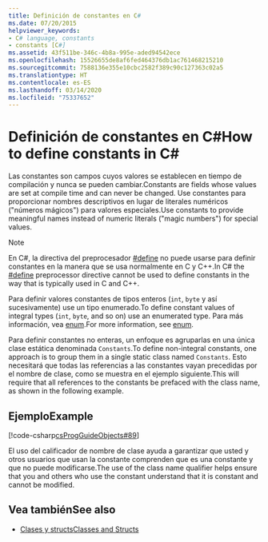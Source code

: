 ```yaml
---
title: Definición de constantes en C#
ms.date: 07/20/2015
helpviewer_keywords:
- C# language, constants
- constants [C#]
ms.assetid: 43f511be-346c-4b8a-995e-aded94542ece
ms.openlocfilehash: 15526655de8af6fed464376db1ac761468215210
ms.sourcegitcommit: 7588136e355e10cbc2582f389c90c127363c02a5
ms.translationtype: HT
ms.contentlocale: es-ES
ms.lasthandoff: 03/14/2020
ms.locfileid: "75337652"
---
```

# <a name="how-to-define-constants-in-c"></a><span data-ttu-id="2d302-102">Definición de constantes en C\#</span><span class="sxs-lookup"><span data-stu-id="2d302-102">How to define constants in C\#</span></span>
<span data-ttu-id="2d302-103">Las constantes son campos cuyos valores se establecen en tiempo de compilación y nunca se pueden cambiar.</span><span class="sxs-lookup"><span data-stu-id="2d302-103">Constants are fields whose values are set at compile time and can never be changed.</span></span> <span data-ttu-id="2d302-104">Use constantes para proporcionar nombres descriptivos en lugar de literales numéricos ("números mágicos") para valores especiales.</span><span class="sxs-lookup"><span data-stu-id="2d302-104">Use constants to provide meaningful names instead of numeric literals ("magic numbers") for special values.</span></span>  
  
> [!NOTE]
> <span data-ttu-id="2d302-105">En C#, la directiva del preprocesador [#define](../../language-reference/preprocessor-directives/preprocessor-define.md) no puede usarse para definir constantes en la manera que se usa normalmente en C y C++.</span><span class="sxs-lookup"><span data-stu-id="2d302-105">In C# the [#define](../../language-reference/preprocessor-directives/preprocessor-define.md) preprocessor directive cannot be used to define constants in the way that is typically used in C and C++.</span></span>  
  
 <span data-ttu-id="2d302-106">Para definir valores constantes de tipos enteros (`int`, `byte` y así sucesivamente) use un tipo enumerado.</span><span class="sxs-lookup"><span data-stu-id="2d302-106">To define constant values of integral types (`int`, `byte`, and so on) use an enumerated type.</span></span> <span data-ttu-id="2d302-107">Para más información, vea [enum](../../language-reference/builtin-types/enum.md).</span><span class="sxs-lookup"><span data-stu-id="2d302-107">For more information, see [enum](../../language-reference/builtin-types/enum.md).</span></span>  
  
 <span data-ttu-id="2d302-108">Para definir constantes no enteras, un enfoque es agruparlas en una única clase estática denominada `Constants`.</span><span class="sxs-lookup"><span data-stu-id="2d302-108">To define non-integral constants, one approach is to group them in a single static class named `Constants`.</span></span> <span data-ttu-id="2d302-109">Esto necesitará que todas las referencias a las constantes vayan precedidas por el nombre de clase, como se muestra en el ejemplo siguiente.</span><span class="sxs-lookup"><span data-stu-id="2d302-109">This will require that all references to the constants be prefaced with the class name, as shown in the following example.</span></span>  
  
## <a name="example"></a><span data-ttu-id="2d302-110">Ejemplo</span><span class="sxs-lookup"><span data-stu-id="2d302-110">Example</span></span>  
 [!code-csharp[csProgGuideObjects#89](~/samples/snippets/csharp/VS_Snippets_VBCSharp/csProgGuideObjects/CS/Objects.cs#89)]  
  
 <span data-ttu-id="2d302-111">El uso del calificador de nombre de clase ayuda a garantizar que usted y otros usuarios que usan la constante comprenden que es una constante y que no puede modificarse.</span><span class="sxs-lookup"><span data-stu-id="2d302-111">The use of the class name qualifier helps ensure that you and others who use the constant understand that it is constant and cannot be modified.</span></span>  
  
## <a name="see-also"></a><span data-ttu-id="2d302-112">Vea también</span><span class="sxs-lookup"><span data-stu-id="2d302-112">See also</span></span>

- [<span data-ttu-id="2d302-113">Clases y structs</span><span class="sxs-lookup"><span data-stu-id="2d302-113">Classes and Structs</span></span>](./index.md)
